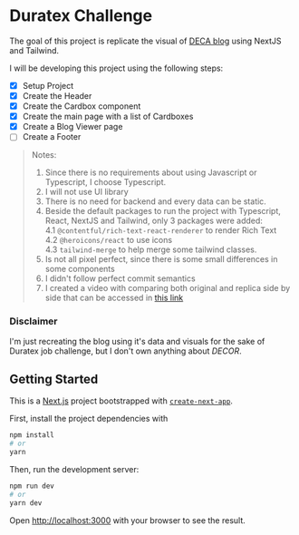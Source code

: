 # Duratex Challenge

The goal of this project is replicate the visual of [DECA blog](https://www.deca.com.br/blog/) using NextJS and Tailwind.

I will be developing this project using the following steps:

- [x] Setup Project
- [x] Create the Header
- [x] Create the Cardbox component
- [x] Create the main page with a list of Cardboxes
- [x] Create a Blog Viewer page
- [ ] Create a Footer

> Notes:<br/>
>
> 1. Since there is no requirements about using Javascript or Typescript, I choose Typescript. <br/>
> 2. I will not use UI library <br/>
> 3. There is no need for backend and every data can be static.
> 4. Beside the default packages to run the project with Typescript, React, NextJS and Tailwind, only 3 packages were added: <br/>
>    4.1 `@contentful/rich-text-react-renderer` to render Rich Text <br/>
>    4.2 `@heroicons/react` to use icons <br/>
>    4.3 `tailwind-merge` to help merge some tailwind classes.
> 5. Is not all pixel perfect, since there is some small differences in some components
> 6. I didn't follow perfect commit semantics
> 7. I created a video with comparing both original and replica side by side that can be accessed in [this link](https://drive.google.com/drive/folders/1qo7se2Z2M6IS5ZO3SYx0Sn6wPybsihrw?usp=sharing)

### Disclaimer

I'm just recreating the blog using it's data and visuals for the sake of Duratex job challenge, but I don't own anything about _DECOR_.

## Getting Started

This is a [Next.js](https://nextjs.org/) project bootstrapped with [`create-next-app`](https://github.com/vercel/next.js/tree/canary/packages/create-next-app).

First, install the project dependencies with

```bash
npm install
# or
yarn
```

Then, run the development server:

```bash
npm run dev
# or
yarn dev
```

Open [http://localhost:3000](http://localhost:3000) with your browser to see the result.

#
